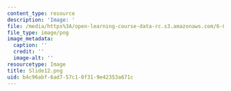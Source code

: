 ```yaml
---
content_type: resource
description: 'Image: '
file: /media/https%3A/open-learning-course-data-rc.s3.amazonaws.com/6-004-computation-structures-spring-2017/b4c96abf6ad757c10f319e42353a671c_Slide12.png
file_type: image/png
image_metadata:
  caption: ''
  credit: ''
  image-alt: ''
resourcetype: Image
title: Slide12.png
uid: b4c96abf-6ad7-57c1-0f31-9e42353a671c
---
```

